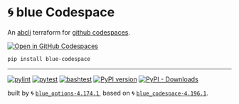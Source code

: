 # 🌀 blue Codespace

An [abcli](https://github.com/kamangir/awesome-bash-cli) terraform for [github codespaces](https://github.com/features/codespaces).

[![Open in GitHub Codespaces](https://github.com/codespaces/badge.svg)](https://codespaces.new/kamangir/blue-codespace?quickstart=1)


```bash
pip install blue-codespace
```

---


[![pylint](https://github.com/kamangir/blue-codespace/actions/workflows/pylint.yml/badge.svg)](https://github.com/kamangir/blue-codespace/actions/workflows/pylint.yml) [![pytest](https://github.com/kamangir/blue-codespace/actions/workflows/pytest.yml/badge.svg)](https://github.com/kamangir/blue-codespace/actions/workflows/pytest.yml) [![bashtest](https://github.com/kamangir/blue-codespace/actions/workflows/bashtest.yml/badge.svg)](https://github.com/kamangir/blue-codespace/actions/workflows/bashtest.yml) [![PyPI version](https://img.shields.io/pypi/v/blue-codespace.svg)](https://pypi.org/project/blue-codespace/) [![PyPI - Downloads](https://img.shields.io/pypi/dd/blue-codespace)](https://pypistats.org/packages/blue-codespace)

built by 🌀 [`blue_options-4.174.1`](https://github.com/kamangir/awesome-bash-cli), based on 🌀 [`blue_codespace-4.196.1`](https://github.com/kamangir/blue-codespace).
